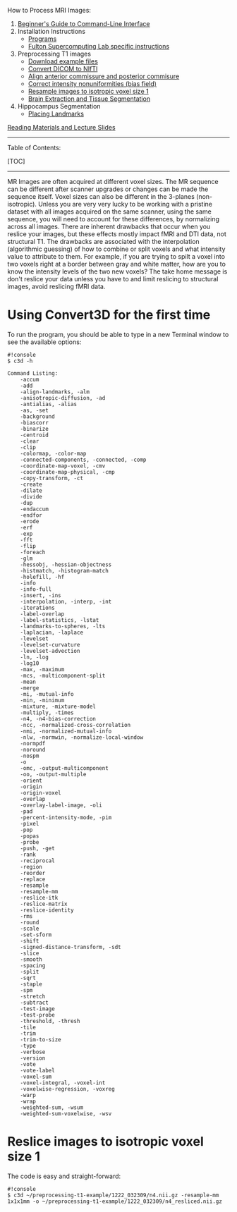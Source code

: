 How to Process MRI Images:

1. [Beginner's Guide to Command-Line Interface](begin_primer)
2. Installation Instructions
    * [Programs](Home)
    * [Fulton Supercomputing Lab specific instructions](fsl)
3. Preprocessing T1 images
     * [Download example files](https://bitbucket.org/njhunsaker/preprocessing-t1-example)
     * [Convert DICOM to NIfTI](preprocessing_dcm2nii)
     * [Align anterior commissure and posterior commisure](preprocessing_acpcdetect)
     * [Correct intensity nonuniformities (bias field)](preprocessing_N4BiasFieldCorrection)
     * [Resample images to isotropic voxel size 1](preprocessing_resample)
     * [Brain Extraction and Tissue Segmentation](preprocessing_antscorticalthickness)
4. Hippocampus Segmentation
     * [Placing Landmarks](hpc_landmarks)

[Reading Materials and Lecture Slides](manuals_slides)

---------------------------------------

Table of Contents:

[TOC]

---------------------------------------

MR Images are often acquired at different voxel sizes. The MR sequence can be different after scanner upgrades or changes can be made the sequence itself. Voxel sizes can also be different in the 3-planes (non-isotropic). Unless you are very very lucky to be working with a pristine dataset with all images acquired on the same scanner, using the same sequence, you will need to account for these differences, by normalizing across all images. There are inherent drawbacks that occur when you reslice your images, but these effects mostly impact fMRI and DTI data, not structural T1. The drawbacks are associated with the interpolation (algorithmic guessing) of how to combine or split voxels and what intensity value to attribute to them. For example, if you are trying to spilt a voxel into two voxels right at a border between gray and white matter, how are you to know the intensity levels of the two new voxels? The take home message is don't reslice your data unless you have to and limit reslicing to structural images, avoid reslicing fMRI data.

# Using Convert3D for the first time

To run the program, you should be able to type in a new Terminal window to see the available options:

```
#!console
$ c3d -h

Command Listing:
    -accum
    -add
    -align-landmarks, -alm
    -anisotropic-diffusion, -ad
    -antialias, -alias
    -as, -set
    -background
    -biascorr
    -binarize
    -centroid
    -clear
    -clip
    -colormap, -color-map
    -connected-components, -connected, -comp
    -coordinate-map-voxel, -cmv
    -coordinate-map-physical, -cmp
    -copy-transform, -ct
    -create
    -dilate
    -divide
    -dup
    -endaccum
    -endfor
    -erode
    -erf
    -exp
    -fft
    -flip
    -foreach
    -glm
    -hessobj, -hessian-objectness
    -histmatch, -histogram-match
    -holefill, -hf
    -info
    -info-full
    -insert, -ins
    -interpolation, -interp, -int
    -iterations
    -label-overlap
    -label-statistics, -lstat
    -landmarks-to-spheres, -lts
    -laplacian, -laplace
    -levelset
    -levelset-curvature
    -levelset-advection
    -ln, -log
    -log10
    -max, -maximum
    -mcs, -multicomponent-split
    -mean
    -merge
    -mi, -mutual-info
    -min, -minimum
    -mixture, -mixture-model
    -multiply, -times
    -n4, -n4-bias-correction
    -ncc, -normalized-cross-correlation
    -nmi, -normalized-mutual-info
    -nlw, -normwin, -normalize-local-window
    -normpdf
    -noround
    -nospm
    -o
    -omc, -output-multicomponent
    -oo, -output-multiple
    -orient
    -origin
    -origin-voxel
    -overlap
    -overlay-label-image, -oli
    -pad
    -percent-intensity-mode, -pim
    -pixel
    -pop
    -popas
    -probe
    -push, -get
    -rank
    -reciprocal
    -region
    -reorder
    -replace
    -resample
    -resample-mm
    -reslice-itk
    -reslice-matrix
    -reslice-identity
    -rms
    -round
    -scale
    -set-sform
    -shift
    -signed-distance-transform, -sdt
    -slice
    -smooth
    -spacing
    -split
    -sqrt
    -staple
    -spm
    -stretch
    -subtract
    -test-image
    -test-probe
    -threshold, -thresh
    -tile
    -trim
    -trim-to-size
    -type
    -verbose
    -version
    -vote
    -vote-label
    -voxel-sum
    -voxel-integral, -voxel-int
    -voxelwise-regression, -voxreg
    -warp
    -wrap
    -weighted-sum, -wsum
    -weighted-sum-voxelwise, -wsv
```

# Reslice images to isotropic voxel size 1

The code is easy and straight-forward:

```
#!console
$ c3d ~/preprocessing-t1-example/1222_032309/n4.nii.gz -resample-mm 1x1x1mm -o ~/preprocessing-t1-example/1222_032309/n4_resliced.nii.gz
```